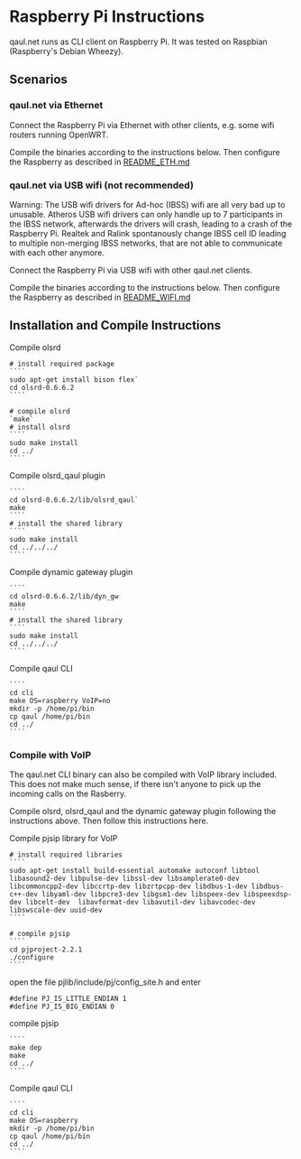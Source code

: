 Raspberry Pi Instructions
=========================

qaul.net runs as CLI client on Raspberry Pi.
It was tested on Raspbian (Raspberry's Debian Wheezy).


Scenarios
---------

### qaul.net via Ethernet

Connect the Raspberry Pi via Ethernet with other clients, 
e.g. some wifi routers running OpenWRT.

Compile the binaries according to the instructions below.
Then configure the Raspberry as described in [README_ETH.md](https://github.com/WachterJud/qaul.net/blob/master/raspberry/README_ETH.md)


### qaul.net via USB wifi (not recommended)

Warning: The USB wifi drivers for Ad-hoc (IBSS) wifi are all
very bad up to unusable. Atheros USB wifi drivers can only
handle up to 7 participants in the IBSS network, afterwards
the drivers will crash, leading to a crash of the Raspberry Pi. 
Realtek and Ralink spontanously change IBSS cell ID leading
to multiple non-merging IBSS networks, that are not able to 
communicate with each other anymore.

Connect the Raspberry Pi via USB wifi with other qaul.net clients.

Compile the binaries according to the instructions below.
Then configure the Raspberry as described in [README_WIFI.md](https://github.com/WachterJud/qaul.net/blob/master/raspberry/README_WIFI.md)


Installation and Compile Instructions
--------------------------------------

Compile olsrd

    # install required package
    ````
    sudo apt-get install bison flex`
    cd olsrd-0.6.6.2
    ````
    
    # compile olsrd
    `make`
    # install olsrd
    ````
    sudo make install
    cd ../
    ````

Compile olsrd_qaul plugin

    ````
    cd olsrd-0.6.6.2/lib/olsrd_qaul`
    make
    ````
    # install the shared library
    ````
    sudo make install
    cd ../../../
    ````

Compile dynamic gateway plugin

    ````
    cd olsrd-0.6.6.2/lib/dyn_gw
    make
    ````
    # install the shared library
    ````
    sudo make install
    cd ../../../
    ````

Compile qaul CLI

    ````
    cd cli
    make OS=raspberry VoIP=no
    mkdir -p /home/pi/bin
    cp qaul /home/pi/bin
    cd ../
    ````


### Compile with VoIP

The qaul.net CLI binary can also be compiled with VoIP library included.
This does not make much sense, if there isn't anyone to pick up 
the incoming calls on the Rasberry. 

Compile olsrd, olsrd_qaul and the dynamic gateway plugin following 
the instructions above. Then follow this instructions here.


Compile pjsip library for VoIP

    # install required libraries
    ````
    sudo apt-get install build-essential automake autoconf libtool libasound2-dev libpulse-dev libssl-dev libsamplerate0-dev libcommoncpp2-dev libccrtp-dev libzrtpcpp-dev libdbus-1-dev libdbus-c++-dev libyaml-dev libpcre3-dev libgsm1-dev libspeex-dev libspeexdsp-dev libcelt-dev  libavformat-dev libavutil-dev libavcodec-dev libswscale-dev uuid-dev
    ````

    # compile pjsip
    ````
    cd pjproject-2.2.1
    ./configure
    ````

open the file pjlib/include/pj/config_site.h and enter

    #define PJ_IS_LITTLE_ENDIAN 1 
    #define PJ_IS_BIG_ENDIAN 0

compile pjsip

    ````
    make dep
    make
    cd ../
    ````

Compile qaul CLI

    ````
    cd cli
    make OS=raspberry
    mkdir -p /home/pi/bin
    cp qaul /home/pi/bin
    cd ../
    ````

